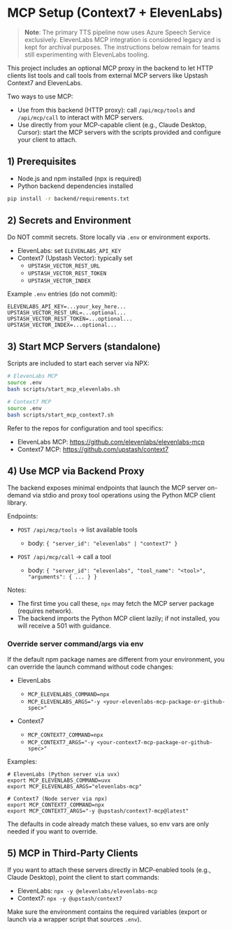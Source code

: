 # MCP Setup (Context7 + ElevenLabs)

> **Note**: The primary TTS pipeline now uses Azure Speech Service exclusively. ElevenLabs MCP integration is considered legacy and is kept for archival purposes. The instructions below remain for teams still experimenting with ElevenLabs tooling.

This project includes an optional MCP proxy in the backend to let HTTP clients list tools and call tools from external MCP servers like Upstash Context7 and ElevenLabs.

Two ways to use MCP:

- Use from this backend (HTTP proxy): call `/api/mcp/tools` and `/api/mcp/call` to interact with MCP servers.
- Use directly from your MCP-capable client (e.g., Claude Desktop, Cursor): start the MCP servers with the scripts provided and configure your client to attach.

## 1) Prerequisites

- Node.js and npm installed (npx is required)
- Python backend dependencies installed

```bash
pip install -r backend/requirements.txt
```

## 2) Secrets and Environment

Do NOT commit secrets. Store locally via `.env` or environment exports.

- ElevenLabs: set `ELEVENLABS_API_KEY`
- Context7 (Upstash Vector): typically set
  - `UPSTASH_VECTOR_REST_URL`
  - `UPSTASH_VECTOR_REST_TOKEN`
  - `UPSTASH_VECTOR_INDEX`

Example `.env` entries (do not commit):

```
ELEVENLABS_API_KEY=...your_key_here...
UPSTASH_VECTOR_REST_URL=...optional...
UPSTASH_VECTOR_REST_TOKEN=...optional...
UPSTASH_VECTOR_INDEX=...optional...
```

## 3) Start MCP Servers (standalone)

Scripts are included to start each server via NPX:

```bash
# ElevenLabs MCP
source .env
bash scripts/start_mcp_elevenlabs.sh

# Context7 MCP
source .env
bash scripts/start_mcp_context7.sh
```

Refer to the repos for configuration and tool specifics:

- ElevenLabs MCP: https://github.com/elevenlabs/elevenlabs-mcp
- Context7 MCP: https://github.com/upstash/context7

## 4) Use MCP via Backend Proxy

The backend exposes minimal endpoints that launch the MCP server on-demand via stdio and proxy tool operations using the Python MCP client library.

Endpoints:

- `POST /api/mcp/tools` → list available tools
  - body: `{ "server_id": "elevenlabs" | "context7" }`

- `POST /api/mcp/call` → call a tool
  - body: `{ "server_id": "elevenlabs", "tool_name": "<tool>", "arguments": { ... } }`

Notes:

- The first time you call these, `npx` may fetch the MCP server package (requires network).
- The backend imports the Python MCP client lazily; if not installed, you will receive a 501 with guidance.

### Override server command/args via env

If the default npm package names are different from your environment, you can override the launch command without code changes:

- ElevenLabs
  - `MCP_ELEVENLABS_COMMAND=npx`
  - `MCP_ELEVENLABS_ARGS="-y <your-elevenlabs-mcp-package-or-github-spec>"`

- Context7
  - `MCP_CONTEXT7_COMMAND=npx`
  - `MCP_CONTEXT7_ARGS="-y <your-context7-mcp-package-or-github-spec>"`

Examples:

```
# ElevenLabs (Python server via uvx)
export MCP_ELEVENLABS_COMMAND=uvx
export MCP_ELEVENLABS_ARGS="elevenlabs-mcp"

# Context7 (Node server via npx)
export MCP_CONTEXT7_COMMAND=npx
export MCP_CONTEXT7_ARGS="-y @upstash/context7-mcp@latest"
```

The defaults in code already match these values, so env vars are only needed if you want to override.

## 5) MCP in Third-Party Clients

If you want to attach these servers directly in MCP-enabled tools (e.g., Claude Desktop), point the client to start commands:

- ElevenLabs: `npx -y @elevenlabs/elevenlabs-mcp`
- Context7: `npx -y @upstash/context7`

Make sure the environment contains the required variables (export or launch via a wrapper script that sources `.env`).
